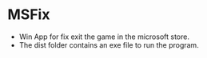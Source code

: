 # MSFix
- Win App for fix exit the game in the microsoft store.
- The dist folder contains an exe file to run the program.
